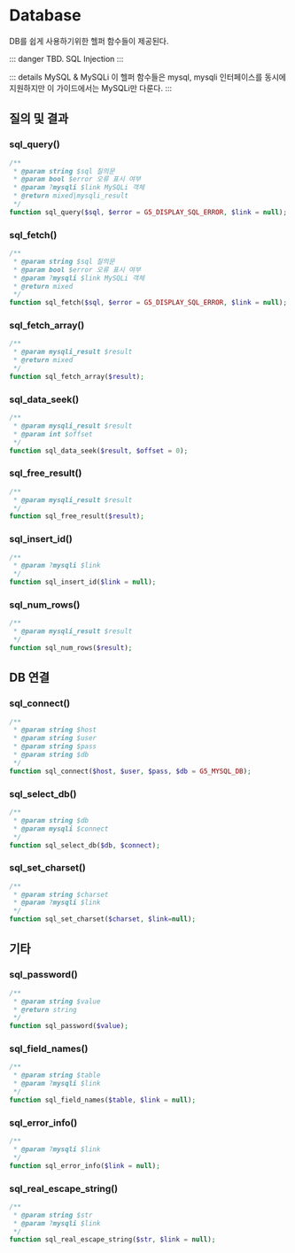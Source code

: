# Database

DB를 쉽게 사용하기위한 헬퍼 함수들이 제공된다.

::: danger
TBD. SQL Injection
:::

::: details MySQL & MySQLi
이 헬퍼 함수들은 mysql, mysqli 인터페이스를 동시에 지원하지만 이 가이드에서는 MySQLi만 다룬다.
:::

## 질의 및 결과

### sql_query()

```php
/**
 * @param string $sql 질의문
 * @param bool $error 오류 표시 여부
 * @param ?mysqli $link MySQLi 객체
 * @return mixed|mysqli_result
 */
function sql_query($sql, $error = G5_DISPLAY_SQL_ERROR, $link = null);
```

### sql_fetch()

```php
/**
 * @param string $sql 질의문
 * @param bool $error 오류 표시 여부
 * @param ?mysqli $link MySQLi 객체
 * @return mixed
 */
function sql_fetch($sql, $error = G5_DISPLAY_SQL_ERROR, $link = null);
```

### sql_fetch_array()

```php
/**
 * @param mysqli_result $result
 * @return mixed
 */
function sql_fetch_array($result);
```

### sql_data_seek()

```php
/**
 * @param mysqli_result $result
 * @param int $offset
 */
function sql_data_seek($result, $offset = 0);
```

### sql_free_result()

```php
/**
 * @param mysqli_result $result
 */
function sql_free_result($result);
```

### sql_insert_id()

```php
/**
 * @param ?mysqli $link
 */
function sql_insert_id($link = null);
```

### sql_num_rows()

```php
/**
 * @param mysqli_result $result
 */
function sql_num_rows($result);
```

## DB 연결

### sql_connect()

```php
/**
 * @param string $host
 * @param string $user
 * @param string $pass
 * @param string $db
 */
function sql_connect($host, $user, $pass, $db = G5_MYSQL_DB);
```

### sql_select_db()

```php
/**
 * @param string $db
 * @param mysqli $connect
 */
function sql_select_db($db, $connect);
```

### sql_set_charset()

```php
/**
 * @param string $charset
 * @param ?mysqli $link
 */
function sql_set_charset($charset, $link=null);
```

## 기타

### sql_password()

```php
/**
 * @param string $value
 * @return string
 */
function sql_password($value);
```

### sql_field_names()

```php
/**
 * @param string $table
 * @param ?mysqli $link
 */
function sql_field_names($table, $link = null);
```

### sql_error_info()

```php
/**
 * @param ?mysqli $link
 */
function sql_error_info($link = null);
```

### sql_real_escape_string()

```php
/**
 * @param string $str
 * @param ?mysqli $link
 */
function sql_real_escape_string($str, $link = null);
```
